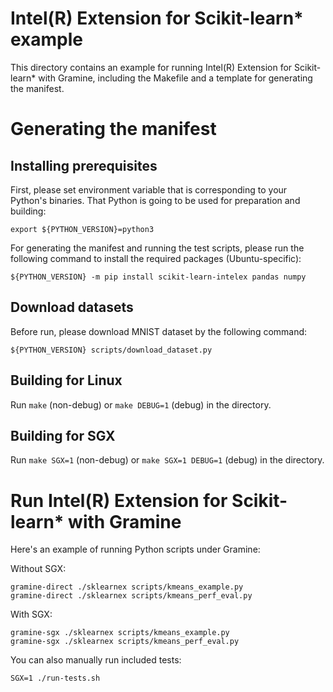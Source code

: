 # Intel(R) Extension for Scikit-learn* example

This directory contains an example for running Intel(R) Extension for Scikit-learn* with Gramine, including
the Makefile and a template for generating the manifest.

# Generating the manifest

## Installing prerequisites

First, please set environment variable that is corresponding to your Python's binaries.
That Python is going to be used for preparation and building:

```
export ${PYTHON_VERSION}=python3
```

For generating the manifest and running the test scripts, please run the following
command to install the required packages (Ubuntu-specific):

```
${PYTHON_VERSION} -m pip install scikit-learn-intelex pandas numpy
```

## Download datasets

Before run, please download MNIST dataset by the following command:

```
${PYTHON_VERSION} scripts/download_dataset.py
```

## Building for Linux

Run `make` (non-debug) or `make DEBUG=1` (debug) in the directory.

## Building for SGX

Run `make SGX=1` (non-debug) or `make SGX=1 DEBUG=1` (debug) in the directory.

# Run Intel(R) Extension for Scikit-learn* with Gramine

Here's an example of running Python scripts under Gramine:

Without SGX:

```
gramine-direct ./sklearnex scripts/kmeans_example.py
gramine-direct ./sklearnex scripts/kmeans_perf_eval.py
```

With SGX:

```
gramine-sgx ./sklearnex scripts/kmeans_example.py
gramine-sgx ./sklearnex scripts/kmeans_perf_eval.py
```

You can also manually run included tests:

```
SGX=1 ./run-tests.sh
```
